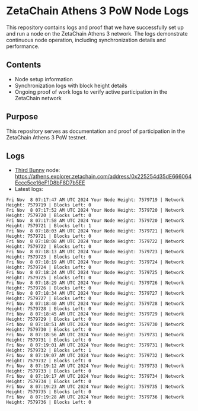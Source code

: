 # ZetaChain Athens 3 PoW Node Logs
This repository contains logs and proof that we have successfully set up and run a node on the ZetaChain Athens 3 network. The logs demonstrate continuous node operation, including synchronization details and performance.

## Contents
- Node setup information
- Synchronization logs with block height details
- Ongoing proof of work logs to verify active participation in the ZetaChain network

## Purpose
This repository serves as documentation and proof of participation in the ZetaChain Athens 3 PoW testnet.

## Logs

- [Third Bunny](https://thirdbunny.xyz/) node: https://athens.explorer.zetachain.com/address/0x225254d35dE666064Eccc5ce16eF1D8bF8D7b5EE
- Latest logs:
```
Fri Nov  8 07:17:47 AM UTC 2024 Your Node Height: 7579719 | Network Height: 7579719 | Blocks Left: 0
Fri Nov  8 07:17:52 AM UTC 2024 Your Node Height: 7579720 | Network Height: 7579720 | Blocks Left: 0
Fri Nov  8 07:17:58 AM UTC 2024 Your Node Height: 7579720 | Network Height: 7579721 | Blocks Left: 1
Fri Nov  8 07:18:03 AM UTC 2024 Your Node Height: 7579721 | Network Height: 7579721 | Blocks Left: 0
Fri Nov  8 07:18:08 AM UTC 2024 Your Node Height: 7579722 | Network Height: 7579722 | Blocks Left: 0
Fri Nov  8 07:18:13 AM UTC 2024 Your Node Height: 7579723 | Network Height: 7579723 | Blocks Left: 0
Fri Nov  8 07:18:19 AM UTC 2024 Your Node Height: 7579724 | Network Height: 7579724 | Blocks Left: 0
Fri Nov  8 07:18:24 AM UTC 2024 Your Node Height: 7579725 | Network Height: 7579725 | Blocks Left: 0
Fri Nov  8 07:18:29 AM UTC 2024 Your Node Height: 7579726 | Network Height: 7579726 | Blocks Left: 0
Fri Nov  8 07:18:34 AM UTC 2024 Your Node Height: 7579727 | Network Height: 7579727 | Blocks Left: 0
Fri Nov  8 07:18:40 AM UTC 2024 Your Node Height: 7579728 | Network Height: 7579728 | Blocks Left: 0
Fri Nov  8 07:18:45 AM UTC 2024 Your Node Height: 7579729 | Network Height: 7579729 | Blocks Left: 0
Fri Nov  8 07:18:51 AM UTC 2024 Your Node Height: 7579730 | Network Height: 7579730 | Blocks Left: 0
Fri Nov  8 07:18:56 AM UTC 2024 Your Node Height: 7579731 | Network Height: 7579731 | Blocks Left: 0
Fri Nov  8 07:19:01 AM UTC 2024 Your Node Height: 7579731 | Network Height: 7579732 | Blocks Left: 1
Fri Nov  8 07:19:07 AM UTC 2024 Your Node Height: 7579732 | Network Height: 7579732 | Blocks Left: 0
Fri Nov  8 07:19:12 AM UTC 2024 Your Node Height: 7579733 | Network Height: 7579733 | Blocks Left: 0
Fri Nov  8 07:19:17 AM UTC 2024 Your Node Height: 7579734 | Network Height: 7579734 | Blocks Left: 0
Fri Nov  8 07:19:23 AM UTC 2024 Your Node Height: 7579735 | Network Height: 7579735 | Blocks Left: 0
Fri Nov  8 07:19:28 AM UTC 2024 Your Node Height: 7579736 | Network Height: 7579736 | Blocks Left: 0
```
